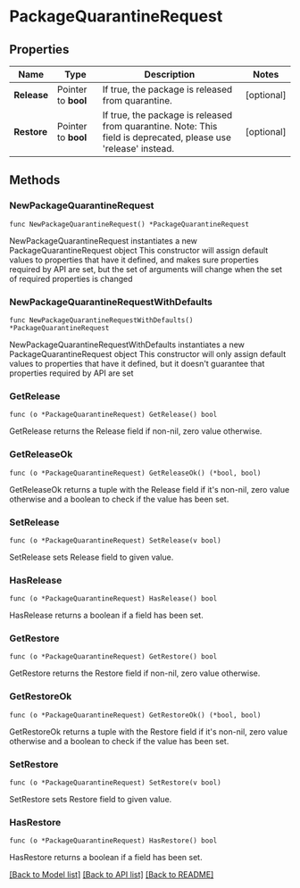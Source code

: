 # PackageQuarantineRequest

## Properties

Name | Type | Description | Notes
------------ | ------------- | ------------- | -------------
**Release** | Pointer to **bool** | If true, the package is released from quarantine. | [optional] 
**Restore** | Pointer to **bool** | If true, the package is released from quarantine. Note: This field is deprecated, please use &#39;release&#39; instead. | [optional] 

## Methods

### NewPackageQuarantineRequest

`func NewPackageQuarantineRequest() *PackageQuarantineRequest`

NewPackageQuarantineRequest instantiates a new PackageQuarantineRequest object
This constructor will assign default values to properties that have it defined,
and makes sure properties required by API are set, but the set of arguments
will change when the set of required properties is changed

### NewPackageQuarantineRequestWithDefaults

`func NewPackageQuarantineRequestWithDefaults() *PackageQuarantineRequest`

NewPackageQuarantineRequestWithDefaults instantiates a new PackageQuarantineRequest object
This constructor will only assign default values to properties that have it defined,
but it doesn't guarantee that properties required by API are set

### GetRelease

`func (o *PackageQuarantineRequest) GetRelease() bool`

GetRelease returns the Release field if non-nil, zero value otherwise.

### GetReleaseOk

`func (o *PackageQuarantineRequest) GetReleaseOk() (*bool, bool)`

GetReleaseOk returns a tuple with the Release field if it's non-nil, zero value otherwise
and a boolean to check if the value has been set.

### SetRelease

`func (o *PackageQuarantineRequest) SetRelease(v bool)`

SetRelease sets Release field to given value.

### HasRelease

`func (o *PackageQuarantineRequest) HasRelease() bool`

HasRelease returns a boolean if a field has been set.

### GetRestore

`func (o *PackageQuarantineRequest) GetRestore() bool`

GetRestore returns the Restore field if non-nil, zero value otherwise.

### GetRestoreOk

`func (o *PackageQuarantineRequest) GetRestoreOk() (*bool, bool)`

GetRestoreOk returns a tuple with the Restore field if it's non-nil, zero value otherwise
and a boolean to check if the value has been set.

### SetRestore

`func (o *PackageQuarantineRequest) SetRestore(v bool)`

SetRestore sets Restore field to given value.

### HasRestore

`func (o *PackageQuarantineRequest) HasRestore() bool`

HasRestore returns a boolean if a field has been set.


[[Back to Model list]](../README.md#documentation-for-models) [[Back to API list]](../README.md#documentation-for-api-endpoints) [[Back to README]](../README.md)


